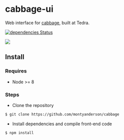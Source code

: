 # cabbage-ui

Web interface for [cabbage](https://github.com/montyanderson/cabbage), built at Tedra.

[![dependencies Status](https://david-dm.org/montyanderson/cabbage-ui/status.svg)](https://david-dm.org/montyanderson/cabbage-ui)

![](http://i.imgur.com/wTN4JLL.png)

## Install

### Requires

* Node >= 8

### Steps

* Clone the repository

``` bash
$ git clone https://github.com/montyanderson/cabbage
```

* Install dependencies and compile front-end code

``` bash
$ npm install
```
